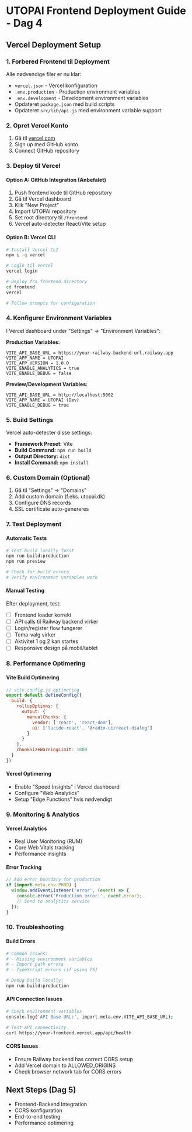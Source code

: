 # UTOPAI Frontend Deployment Guide - Dag 4

## Vercel Deployment Setup

### 1. Forbered Frontend til Deployment
Alle nødvendige filer er nu klar:
- `vercel.json` - Vercel konfiguration
- `.env.production` - Production environment variables
- `.env.development` - Development environment variables
- Opdateret `package.json` med build scripts
- Opdateret `src/lib/api.js` med environment variable support

### 2. Opret Vercel Konto
1. Gå til [vercel.com](https://vercel.com)
2. Sign up med GitHub konto
3. Connect GitHub repository

### 3. Deploy til Vercel

#### Option A: GitHub Integration (Anbefalet)
1. Push frontend kode til GitHub repository
2. Gå til Vercel dashboard
3. Klik "New Project"
4. Import UTOPAI repository
5. Set root directory til `/frontend`
6. Vercel auto-detecter React/Vite setup

#### Option B: Vercel CLI
```bash
# Install Vercel CLI
npm i -g vercel

# Login til Vercel
vercel login

# Deploy fra frontend directory
cd frontend
vercel

# Follow prompts for configuration
```

### 4. Konfigurer Environment Variables
I Vercel dashboard under "Settings" → "Environment Variables":

**Production Variables:**
```
VITE_API_BASE_URL = https://your-railway-backend-url.railway.app
VITE_APP_NAME = UTOPAI
VITE_APP_VERSION = 1.0.0
VITE_ENABLE_ANALYTICS = true
VITE_ENABLE_DEBUG = false
```

**Preview/Development Variables:**
```
VITE_API_BASE_URL = http://localhost:5002
VITE_APP_NAME = UTOPAI (Dev)
VITE_ENABLE_DEBUG = true
```

### 5. Build Settings
Vercel auto-detecter disse settings:
- **Framework Preset:** Vite
- **Build Command:** `npm run build`
- **Output Directory:** `dist`
- **Install Command:** `npm install`

### 6. Custom Domain (Optional)
1. Gå til "Settings" → "Domains"
2. Add custom domain (f.eks. utopai.dk)
3. Configure DNS records
4. SSL certificate auto-genereres

### 7. Test Deployment

#### Automatic Tests
```bash
# Test build locally først
npm run build:production
npm run preview

# Check for build errors
# Verify environment variables work
```

#### Manual Testing
Efter deployment, test:
- [ ] Frontend loader korrekt
- [ ] API calls til Railway backend virker
- [ ] Login/register flow fungerer
- [ ] Tema-valg virker
- [ ] Aktivitet 1 og 2 kan startes
- [ ] Responsive design på mobil/tablet

### 8. Performance Optimering

#### Vite Build Optimering
```javascript
// vite.config.js optimering
export default defineConfig({
  build: {
    rollupOptions: {
      output: {
        manualChunks: {
          vendor: ['react', 'react-dom'],
          ui: ['lucide-react', '@radix-ui/react-dialog']
        }
      }
    },
    chunkSizeWarningLimit: 1000
  }
})
```

#### Vercel Optimering
- Enable "Speed Insights" i Vercel dashboard
- Configure "Web Analytics"
- Setup "Edge Functions" hvis nødvendigt

### 9. Monitoring & Analytics

#### Vercel Analytics
- Real User Monitoring (RUM)
- Core Web Vitals tracking
- Performance insights

#### Error Tracking
```javascript
// Add error boundary for production
if (import.meta.env.PROD) {
  window.addEventListener('error', (event) => {
    console.error('Production error:', event.error);
    // Send to analytics service
  });
}
```

### 10. Troubleshooting

#### Build Errors
```bash
# Common issues:
# - Missing environment variables
# - Import path errors
# - TypeScript errors (if using TS)

# Debug build locally:
npm run build:production
```

#### API Connection Issues
```bash
# Check environment variables
console.log('API Base URL:', import.meta.env.VITE_API_BASE_URL);

# Test API connectivity
curl https://your-frontend.vercel.app/api/health
```

#### CORS Issues
- Ensure Railway backend has correct CORS setup
- Add Vercel domain to ALLOWED_ORIGINS
- Check browser network tab for CORS errors

## Next Steps (Dag 5)
- Frontend-Backend Integration
- CORS konfiguration
- End-to-end testing
- Performance optimering

